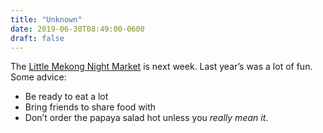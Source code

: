 ```yaml
---
title: "Unknown"
date: 2019-06-30T08:49:00-0600
draft: false
---
```


The [Little Mekong Night Market](http://mspmag.com/arts-and-culture/in-the-little-mekong-night-market/) is next week. Last year’s was a lot of fun. Some advice:
*   Be ready to eat a lot
*   Bring friends to share food with
*   Don’t order the papaya salad hot unless you _really mean it_.
